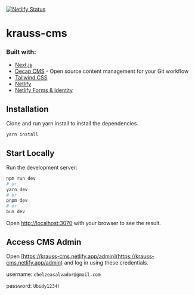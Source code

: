 [![Netlify Status](https://api.netlify.com/api/v1/badges/fc73f2ac-1b4c-46cf-bc35-b2b6e4101d3c/deploy-status)](https://app.netlify.com/sites/krauss-cms/deploys)

# krauss-cms

### Built with:

- [Next.js](https://nextjs.org)
- [Decap CMS](https://decapcms.org) - Open source content management for your Git workflow
- [Tailwind CSS](https://tailwindcss.com)
- [Netlify](https://www.netlify.com)
- [Netlify Forms & Identity](https://www.netlify.com)

## Installation

Clone and run yarn install to install the dependencies.

```bash
yarn install
```

## Start Locally

Run the development server:

```bash
npm run dev
# or
yarn dev
# or
pnpm dev
# or
bun dev
```

Open [http://localhost:3070](http://localhost:3070) with your browser to see the result.

## Access CMS Admin

Open [https://krauss-cms.netlify.app/admin](https://krauss-cms.netlify.app/admin) and log in using these credentials.

username: `chelzeasalvador@gmail.com`

password: `Ubidy1234!`
